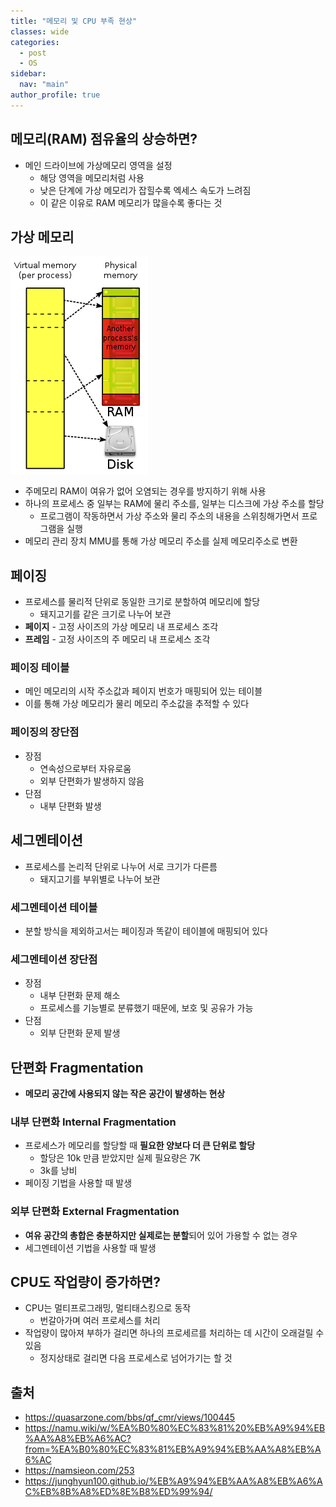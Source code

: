 ```yaml
---
title: "메모리 및 CPU 부족 현상"
classes: wide
categories: 
  - post
  - OS
sidebar:
  nav: "main"
author_profile: true
---
```

   
## 메모리(RAM) 점유율의 상승하면?
* 메인 드라이브에 가상메모리 영역을 설정
  * 해당 영역을 메모리처럼 사용
  * 낮은 단계에 가상 메모리가 잡힐수록 엑세스 속도가 느려짐
  * 이 같은 이유로 RAM 메모리가 많을수록 좋다는 것

## 가상 메모리
![image](/assets/images/Virtual_memory.png)
* 주메모리 RAM이 여유가 없어 오염되는 경우를 방지하기 위해 사용
* 하나의 프로세스 중 일부는 RAM에 물리 주소를, 일부는 디스크에 가상 주소를 할당
  * 프로그램이 작동하면서 가상 주소와 물리 주소의 내용을 스위칭해가면서 프로그램을 실행
* 메모리 관리 장치 MMU를 통해 가상 메모리 주소를 실제 메모리주소로 변환

## 페이징
* 프로세스를 물리적 단위로 동일한 크기로 분할하여 메모리에 할당
  * 돼지고기를 같은 크기로 나누어 보관
* **페이지** - 고정 사이즈의 가상 메모리 내 프로세스 조각
* **프레임** - 고정 사이즈의 주 메모리 내 프로세스 조각

### 페이징 테이블
* 메인 메모리의 시작 주소값과 페이지 번호가 매핑되어 있는 테이블
* 이를 통해 가상 메모리가 물리 메모리 주소값을 추적할 수 있다

### 페이징의 장단점
* 장점
   - 연속성으로부터 자유로움
   - 외부 단편화가 발생하지 않음
* 단점
   - 내부 단편화 발생

## 세그멘테이션
* 프로세스를 논리적 단위로 나누어 서로 크기가 다른름
  * 돼지고기를 부위별로 나누어 보관

### 세그멘테이션 테이블
* 분할 방식을 제외하고서는 페이징과 똑같이 테이블에 매핑되어 있다

### 세그멘테이션 장단점
* 장점
  - 내부 단편화 문제 해소
  - 프로세스를 기능별로 분류했기 때문에, 보호 및 공유가 가능
* 단점
  - 외부 단편화 문제 발생

## 단편화 Fragmentation
* **메모리 공간에 사용되지 않는 작은 공간이 발생하는 현상**

### 내부 단편화 Internal Fragmentation
* 프로세스가 메모리를 할당할 때 **필요한 양보다 더 큰 단위로 할당**
  * 할당은 10k 만큼 받았지만 실제 필요량은 7K
  * 3k를 낭비
* 페이징 기법을 사용할 때 발생

### 외부 단편화 External Fragmentation
* **여유 공간의 총합은 충분하지만 실제로는 분할**되어 있어 가용할 수 없는 경우
* 세그멘테이션 기법을 사용할 때 발생

## CPU도 작업량이 증가하면?
* CPU는 멀티프로그래밍, 멀티태스킹으로 동작
  * 번갈아가며 여러 프로세스를 처리
* 작업량이 많아져 부하가 걸리면 하나의 프로세르를 처리하는 데 시간이 오래걸릴 수 있음
  * 정지상태로 걸리면 다음 프로세스로 넘어가기는 할 것

## 출처
* <https://quasarzone.com/bbs/qf_cmr/views/100445>
* <https://namu.wiki/w/%EA%B0%80%EC%83%81%20%EB%A9%94%EB%AA%A8%EB%A6%AC?from=%EA%B0%80%EC%83%81%EB%A9%94%EB%AA%A8%EB%A6%AC>
* <https://namsieon.com/253>
* <https://junghyun100.github.io/%EB%A9%94%EB%AA%A8%EB%A6%AC%EB%8B%A8%ED%8E%B8%ED%99%94/>